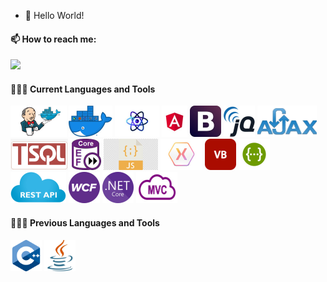 - 👋 Hello World!


#### 📫 How to reach me:   
  [<img src="https://img.icons8.com/color/48/000000/linkedin.png" width="3.5%"/>](https://www.linkedin.com/in/samira-maleki/)
  
#### 👨🏻‍💻 Current Languages and Tools
 
  <code><img height="50" src="https://raw.githubusercontent.com/samiramaleki/samiramaleki/Logos/Logos/Docker.Png"></code>
  <code><img height="50" src="https://raw.githubusercontent.com/samiramaleki/samiramaleki/Logos/Logos/Docker1.Png"></code>
  <code><img height="50" src="https://raw.githubusercontent.com/samiramaleki/samiramaleki/Logos/Logos/React.Png"></code>
  <code><img height="50" src="https://raw.githubusercontent.com/samiramaleki/samiramaleki/Logos/Logos/Angular.png"></code>
  <code><img height="50" src="https://raw.githubusercontent.com/samiramaleki/samiramaleki/Logos/Logos/BootStrap.png"></code>
  <code><img height="50" src="https://raw.githubusercontent.com/samiramaleki/samiramaleki/Logos/Logos/Jquery.png"></code>
  <code><img height="50" src="https://raw.githubusercontent.com/samiramaleki/samiramaleki/Logos/Logos/Ajax.png"></code>
  <code><img height="50" src="https://raw.githubusercontent.com/samiramaleki/samiramaleki/Logos/Logos/TSQL.png"></code>
   <code><img height="50" src="https://raw.githubusercontent.com/samiramaleki/samiramaleki/Logos/Logos/EfCore.png"></code>
  <code><img height="50" src="https://raw.githubusercontent.com/samiramaleki/samiramaleki/Logos/Logos/json.png"></code>
  <code><img height="50" src="https://raw.githubusercontent.com/samiramaleki/samiramaleki/Logos/Logos/Xamarin.png"></code>
  <code><img height="50" src="https://raw.githubusercontent.com/samiramaleki/samiramaleki/Logos/Logos/VB.png"></code>
 <code><img height="50" src="https://raw.githubusercontent.com/samiramaleki/samiramaleki/Logos/Logos/Swagger.png"></code>
  <code><img height="50" src="https://raw.githubusercontent.com/samiramaleki/samiramaleki/Logos/Logos/RestFule.png"></code>
  <code><img height="50" src="https://raw.githubusercontent.com/samiramaleki/samiramaleki/Logos/Logos/WCF.png"></code>
  <code><img height="50" src="https://raw.githubusercontent.com/samiramaleki/samiramaleki/Logos/Logos/Core.png"></code>
  <code><img height="50" src="https://raw.githubusercontent.com/samiramaleki/samiramaleki/Logos/Logos/MVC.png"></code>
 
 
#### 👨🏻‍💻 Previous Languages and Tools
  <code><img height="50" src="https://raw.githubusercontent.com/github/explore/80688e429a7d4ef2fca1e82350fe8e3517d3494d/topics/cpp/cpp.png"></code>
  <code><img height="50" src="https://raw.githubusercontent.com/github/explore/80688e429a7d4ef2fca1e82350fe8e3517d3494d/topics/java/java.png"></code>


